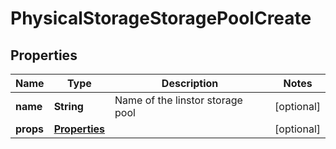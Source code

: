 # PhysicalStorageStoragePoolCreate

## Properties
Name | Type | Description | Notes
------------ | ------------- | ------------- | -------------
**name** | **String** | Name of the linstor storage pool |  [optional]
**props** | [**Properties**](Properties.md) |  |  [optional]
